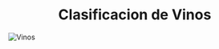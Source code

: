 <h1 align="center"> Clasificacion de Vinos </h1>


![Vinos](https://github.com/Victor624/quality_wine/assets/110095438/0ddb83e9-2660-4a47-a250-cccc4691459b)



